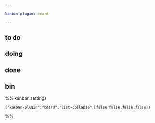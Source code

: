 ```yaml
---

kanban-plugin: board

---
```


## to do



## doing



## done



## bin





%% kanban:settings
```
{"kanban-plugin":"board","list-collapse":[false,false,false,false]}
```
%%